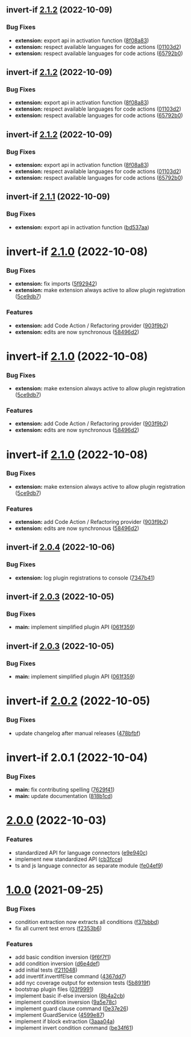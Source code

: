 ## invert-if [2.1.2](https://github.com/1nVitr0/plugin-vscode-invert-if/compare/invert-if@2.1.1...invert-if@2.1.2) (2022-10-09)


### Bug Fixes

* **extension:** export api in activation function ([8f08a83](https://github.com/1nVitr0/plugin-vscode-invert-if/commit/8f08a8316ba616232de933ec63703487e7d6c0a2))
* **extension:** respect available languages for code actions ([01103d2](https://github.com/1nVitr0/plugin-vscode-invert-if/commit/01103d287c1e3506daa9fde3e51617f351d81628))
* **extension:** respect available languages for code actions ([65792b0](https://github.com/1nVitr0/plugin-vscode-invert-if/commit/65792b0f2651544e77b0592d39476cc6bdd7496e))

## invert-if [2.1.2](https://github.com/1nVitr0/plugin-vscode-invert-if/compare/invert-if@2.1.1...invert-if@2.1.2) (2022-10-09)


### Bug Fixes

* **extension:** export api in activation function ([8f08a83](https://github.com/1nVitr0/plugin-vscode-invert-if/commit/8f08a8316ba616232de933ec63703487e7d6c0a2))
* **extension:** respect available languages for code actions ([01103d2](https://github.com/1nVitr0/plugin-vscode-invert-if/commit/01103d287c1e3506daa9fde3e51617f351d81628))
* **extension:** respect available languages for code actions ([65792b0](https://github.com/1nVitr0/plugin-vscode-invert-if/commit/65792b0f2651544e77b0592d39476cc6bdd7496e))

## invert-if [2.1.2](https://github.com/1nVitr0/plugin-vscode-invert-if/compare/invert-if@2.1.1...invert-if@2.1.2) (2022-10-09)


### Bug Fixes

* **extension:** export api in activation function ([8f08a83](https://github.com/1nVitr0/plugin-vscode-invert-if/commit/8f08a8316ba616232de933ec63703487e7d6c0a2))
* **extension:** respect available languages for code actions ([01103d2](https://github.com/1nVitr0/plugin-vscode-invert-if/commit/01103d287c1e3506daa9fde3e51617f351d81628))
* **extension:** respect available languages for code actions ([65792b0](https://github.com/1nVitr0/plugin-vscode-invert-if/commit/65792b0f2651544e77b0592d39476cc6bdd7496e))

## invert-if [2.1.1](https://github.com/1nVitr0/plugin-vscode-invert-if/compare/invert-if@2.1.0...invert-if@2.1.1) (2022-10-09)


### Bug Fixes

* **extension:** export api in activation function ([bd537aa](https://github.com/1nVitr0/plugin-vscode-invert-if/commit/bd537aaa9b3a826a3be328afb191406302dafe98))

# invert-if [2.1.0](https://github.com/1nVitr0/plugin-vscode-invert-if/compare/invert-if@2.0.4...invert-if@2.1.0) (2022-10-08)


### Bug Fixes

* **extension:** fix imports ([5f92942](https://github.com/1nVitr0/plugin-vscode-invert-if/commit/5f9294289eb992d4a5f2af376034913ddde71780))
* **extension:** make extension always active to allow plugin registration ([5ce9db7](https://github.com/1nVitr0/plugin-vscode-invert-if/commit/5ce9db78b4362eca502554602cf617339b8a4116))


### Features

* **extension:** add Code Action / Refactoring provider ([903f9b2](https://github.com/1nVitr0/plugin-vscode-invert-if/commit/903f9b22314a4ecf7f653886b30a782549531d14))
* **extension:** edits are now synchronous ([58496d2](https://github.com/1nVitr0/plugin-vscode-invert-if/commit/58496d298a3630995eb95b6cd75645589da25313))

# invert-if [2.1.0](https://github.com/1nVitr0/plugin-vscode-invert-if/compare/invert-if@2.0.4...invert-if@2.1.0) (2022-10-08)


### Bug Fixes

* **extension:** make extension always active to allow plugin registration ([5ce9db7](https://github.com/1nVitr0/plugin-vscode-invert-if/commit/5ce9db78b4362eca502554602cf617339b8a4116))


### Features

* **extension:** add Code Action / Refactoring provider ([903f9b2](https://github.com/1nVitr0/plugin-vscode-invert-if/commit/903f9b22314a4ecf7f653886b30a782549531d14))
* **extension:** edits are now synchronous ([58496d2](https://github.com/1nVitr0/plugin-vscode-invert-if/commit/58496d298a3630995eb95b6cd75645589da25313))

# invert-if [2.1.0](https://github.com/1nVitr0/plugin-vscode-invert-if/compare/invert-if@2.0.4...invert-if@2.1.0) (2022-10-08)


### Bug Fixes

* **extension:** make extension always active to allow plugin registration ([5ce9db7](https://github.com/1nVitr0/plugin-vscode-invert-if/commit/5ce9db78b4362eca502554602cf617339b8a4116))


### Features

* **extension:** add Code Action / Refactoring provider ([903f9b2](https://github.com/1nVitr0/plugin-vscode-invert-if/commit/903f9b22314a4ecf7f653886b30a782549531d14))
* **extension:** edits are now synchronous ([58496d2](https://github.com/1nVitr0/plugin-vscode-invert-if/commit/58496d298a3630995eb95b6cd75645589da25313))

## invert-if [2.0.4](https://github.com/1nVitr0/plugin-vscode-invert-if/compare/invert-if@2.0.3...invert-if@2.0.4) (2022-10-06)


### Bug Fixes

* **extension:** log plugin registrations to console ([7347b41](https://github.com/1nVitr0/plugin-vscode-invert-if/commit/7347b41887ef195a6bb8b241b39d4f1806bdc820))

## invert-if [2.0.3](https://github.com/1nVitr0/plugin-vscode-invert-if/compare/invert-if@2.0.2...invert-if@2.0.3) (2022-10-05)


### Bug Fixes

* **main:** implement simplified plugin API ([061f359](https://github.com/1nVitr0/plugin-vscode-invert-if/commit/061f359f68d22710d44124f211730ed5206292a2))

## invert-if [2.0.3](https://github.com/1nVitr0/plugin-vscode-invert-if/compare/invert-if@2.0.2...invert-if@2.0.3) (2022-10-05)


### Bug Fixes

* **main:** implement simplified plugin API ([061f359](https://github.com/1nVitr0/plugin-vscode-invert-if/commit/061f359f68d22710d44124f211730ed5206292a2))


# invert-if [2.0.2](https://github.com/1nVitr0/plugin-vscode-invert-if/compare/invert-if@v2.0.1...invert-if@2.0.2) (2022-10-05)


### Bug Fixes

* update changelog after manual releases ([478bfbf](https://github.com/1nVitr0/plugin-vscode-invert-if/commit/478bfbf64492f27d95812753f79f1541d949afb5))

# invert-if 2.0.1 (2022-10-04)


### Bug Fixes

* **main:** fix contributing spelling ([7629f41](https://github.com/1nVitr0/plugin-vscode-invert-if/commit/7629f4180804d6ee1ebff6b6bbe8c3b9960168da))
* **main:** update documentation ([818b1cd](https://github.com/1nVitr0/plugin-vscode-invert-if/commit/818b1cd439b8afb7e5c87f7f51d10d570acb1790))

# [2.0.0](https://github.com/1nVitr0/plugin-vscode-invert-if/releases/tag/main_v2.0.0) (2022-10-03)


### Features

* standardized API for language connectors ([e9e940c](https://github.com/1nVitr0/plugin-vscode-invert-if/commit/e9e940c44995f23745d9ecf27cad735cd57c8aef))
* implement new standardized API ([cb3fcce](https://github.com/1nVitr0/plugin-vscode-invert-if/commit/cb3fcceb7bf742bd1d0962fbb5424f6365acf244))
* ts and js language connector as separate module ([fe04ef9](https://github.com/1nVitr0/plugin-vscode-invert-if/commit/fe04ef95be0015c00387f46d67139627452434f5))


# [1.0.0](https://github.com/1nVitr0/plugin-vscode-invert-if/releases/tag/main_sv1.0.0) (2021-09-25)


### Bug Fixes

* condition extraction now extracts all conditions ([f37bbbd](https://github.com/1nVitr0/plugin-vscode-invert-if/commit/f37bbbd44a5030b22358108efa94fdf28fff1a30))
* fix all current test errors ([f2353b6](https://github.com/1nVitr0/plugin-vscode-invert-if/commit/f2353b6b5ff26caebca219b5dc513f27c40532d3))


### Features

* add basic condition inversion ([9f6f7f1](https://github.com/1nVitr0/plugin-vscode-invert-if/commit/9f6f7f104ae0e4bdb3022030bb9ea7120e954325))
* add condition inversion ([d6e4def](https://github.com/1nVitr0/plugin-vscode-invert-if/commit/d6e4def179ca15d5de215f97cf880259df2ba0ab))
* add initial tests ([f211048](https://github.com/1nVitr0/plugin-vscode-invert-if/commit/f211048dfca8317af8e0e8b5bbcacd14c352ee36))
* add invertIf.invertIfElse command ([4367dd7](https://github.com/1nVitr0/plugin-vscode-invert-if/commit/4367dd7273c6cc6d261e9d00307fd7d84f547077))
* add nyc coverage output for extension tests ([5b8919f](https://github.com/1nVitr0/plugin-vscode-invert-if/commit/5b8919f80883590ab5b6cd45affd1b89849f309e))
* bootstrap plugin files ([03f9991](https://github.com/1nVitr0/plugin-vscode-invert-if/commit/03f99915857a626e652859a7d76b5783d6e87d6a))
* implement basic if-else inversion ([8b4a2cb](https://github.com/1nVitr0/plugin-vscode-invert-if/commit/8b4a2cb60b1b73618a2c3159b8dd09f7aa3f2673))
* implement condition inversion ([9a5e78c](https://github.com/1nVitr0/plugin-vscode-invert-if/commit/9a5e78c560f33755879d8987d0742ccbed736524))
* implement guard clause command ([0e37e26](https://github.com/1nVitr0/plugin-vscode-invert-if/commit/0e37e26638f59e8f1f292934c0317d090e627803))
* implement GuardService ([4599e87](https://github.com/1nVitr0/plugin-vscode-invert-if/commit/4599e87de37beb8e89e53211f20d71effe191c72))
* implement if block extraction ([3aaa04a](https://github.com/1nVitr0/plugin-vscode-invert-if/commit/3aaa04a314cb3c7314dadfd3e541cd6f4dcc6dca))
* implement invert condition command ([be34f61](https://github.com/1nVitr0/plugin-vscode-invert-if/commit/be34f61f664f00063244f1b0e0d6c84a3c32d691))
